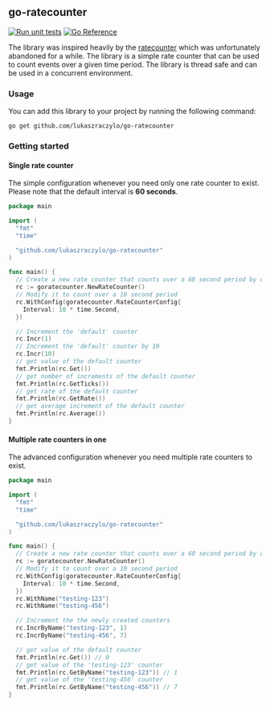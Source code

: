 ## go-ratecounter

[![Run unit tests](https://github.com/lukaszraczylo/go-ratecounter/actions/workflows/test.yaml/badge.svg)](https://github.com/lukaszraczylo/go-ratecounter/actions/workflows/test.yaml) [![Go Reference](https://pkg.go.dev/badge/github.com/lukaszraczylo/go-ratecounter.svg)](https://pkg.go.dev/github.com/lukaszraczylo/go-ratecounter)

The library was inspired heavily by the [ratecounter](https://github.com/paulbellamy/ratecounter) which was unfortunately abandoned for a while. The library is a simple rate counter that can be used to count events over a given time period. The library is thread safe and can be used in a concurrent environment.

### Usage

You can add this library to your project by running the following command:

`go get github.com/lukaszraczylo/go-ratecounter`

### Getting started

#### Single rate counter

The simple configuration whenever you need only one rate counter to exist.
Please note that the default interval is **60 seconds**.

```go
package main

import (
  "fmt"
  "time"

  "github.com/lukaszraczylo/go-ratecounter"
)

func main() {
  // Create a new rate counter that counts over a 60 second period by default
  rc := goratecounter.NewRateCounter()
  // Modify it to count over a 10 second period
  rc.WithConfig(goratecounter.RateCounterConfig{
    Interval: 10 * time.Second,
  })

  // Increment the 'default' counter
  rc.Incr(1)
  // Increment the 'default' counter by 10
  rc.Incr(10)
  // get value of the default counter
  fmt.Println(rc.Get())
  // get number of increments of the default counter
  fmt.Println(rc.GetTicks())
  // get rate of the default counter
  fmt.Println(rc.GetRate())
  // get average increment of the default counter
  fmt.Println(rc.Average())
}
```

#### Multiple rate counters in one

The advanced configuration whenever you need multiple rate counters to exist.

```go
package main

import (
  "fmt"
  "time"

  "github.com/lukaszraczylo/go-ratecounter"
)

func main() {
  // Create a new rate counter that counts over a 60 second period by default
  rc := goratecounter.NewRateCounter()
  // Modify it to count over a 10 second period
  rc.WithConfig(goratecounter.RateCounterConfig{
    Interval: 10 * time.Second,
  })
  rc.WithName("testing-123")
  rc.WithName("testing-456")

  // Increment the the newly created counters
  rc.IncrByName("testing-123", 1)
  rc.IncrByName("testing-456", 7)

  // get value of the default counter
  fmt.Println(rc.Get()) // 0
  // get value of the 'testing-123' counter
  fmt.Println(rc.GetByName("testing-123")) // 1
  // get value of the 'testing-456' counter
  fmt.Println(rc.GetByName("testing-456")) // 7
}
```

